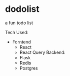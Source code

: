 # dodolist
a fun todo list 

Tech Used:
- Forntend
  - React
  - React Query
Backend:
  - Flask
  - Redis
  - Postgres
